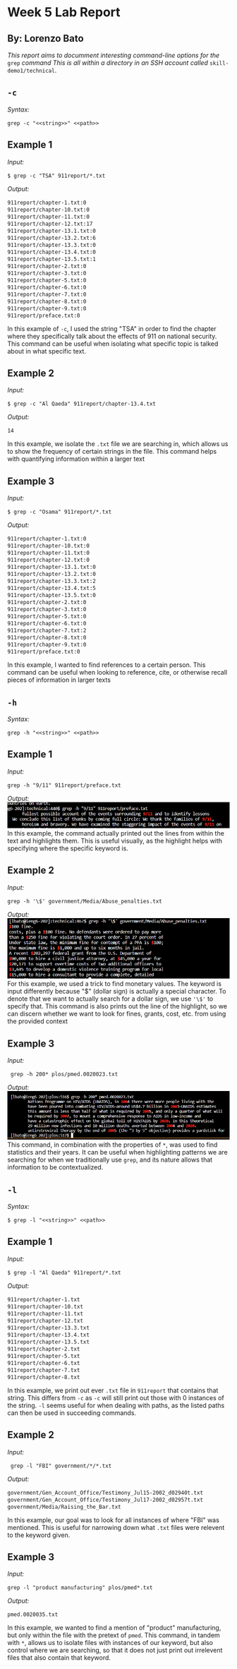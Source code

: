 # **Week 5 Lab Report** #
## By: Lorenzo Bato ##
*This report aims to documment interesting command-line options for the* `grep` *command This is all within a directory in an SSH account called* `skill-demo1/technical`.

## `-c`
*Syntax:*
```
grep -c "<<string>>" <<path>>
```
## Example 1
*Input:*
```
$ grep -c "TSA" 911report/*.txt
```
*Output:*
```
911report/chapter-1.txt:0
911report/chapter-10.txt:0
911report/chapter-11.txt:0
911report/chapter-12.txt:17
911report/chapter-13.1.txt:0
911report/chapter-13.2.txt:6
911report/chapter-13.3.txt:0
911report/chapter-13.4.txt:0
911report/chapter-13.5.txt:1
911report/chapter-2.txt:0
911report/chapter-3.txt:0
911report/chapter-5.txt:0
911report/chapter-6.txt:0
911report/chapter-7.txt:0
911report/chapter-8.txt:0
911report/chapter-9.txt:0
911report/preface.txt:0
```
In this example of `-c`, I used the string "TSA" in order to find the chapter where they specifically talk about the effects of 911 on national security. This command can be useful when isolating what specific topic is talked about in what specific text.
## Example 2
*Input:*
```
$ grep -c "Al Qaeda" 911report/chapter-13.4.txt
```
*Output:*
```
14
```
In this example, we isolate the `.txt` file we are searching in, which allows us to show the frequency of certain strings in the file. This command helps with quantifying information within a larger text
## Example 3
*Input:*
```
$ grep -c "Osama" 911report/*.txt
```
*Output:*
```
911report/chapter-1.txt:0
911report/chapter-10.txt:0
911report/chapter-11.txt:0
911report/chapter-12.txt:0
911report/chapter-13.1.txt:0
911report/chapter-13.2.txt:0
911report/chapter-13.3.txt:2
911report/chapter-13.4.txt:5
911report/chapter-13.5.txt:0
911report/chapter-2.txt:0
911report/chapter-3.txt:0
911report/chapter-5.txt:0
911report/chapter-6.txt:0
911report/chapter-7.txt:2
911report/chapter-8.txt:0
911report/chapter-9.txt:0
911report/preface.txt:0
```
In this example, I wanted to find references to a certain person. This command can be useful when looking to reference, cite, or otherwise recall pieces of information in larger texts

## `-h`
*Syntax:*
```
grep -h "<<string>>" <<path>>
```
## Example 1
*Input:*
```
grep -h "9/11" 911report/preface.txt
```
*Output:*
![Image](grep-h1.png "pic1")
In this example, the command actually printed out the lines from within the text and highlights them. This is useful visually, as the highlight helps with specifying where the specific keyword is.
## Example 2
*Input:*
```
grep -h '\$' government/Media/Abuse_penalties.txt
```
*Output:*
![Image](grep-h2.png "pic2")
For this example, we used a trick to find monetary values. The keyword is input differently because "$" (dollar sign) is actually a special character. To denote that we want to actually search for a dollar sign, we use `'\$'` to specify that. This command is also prints out the line of the highlight, so we can discern whether we want to look for fines, grants, cost, etc. from using the provided context
## Example 3
*Input:*
```
 grep -h 200* plos/pmed.0020023.txt
```
*Output:*
![Image](grep-h3.png "pic3")
This command, in combination with the properties of `*`, was used to find statistics and their years. It can be useful when highlighting patterns we are searching for when we traditionally use `grep`, and its nature allows that information to be contextualized.

## `-l`
*Syntax:*
```
$ grep -l "<<string>>" <<path>>
```
## Example 1
*Input:*
```
$ grep -l "Al Qaeda" 911report/*.txt
```
*Output:*
```
911report/chapter-1.txt
911report/chapter-10.txt
911report/chapter-11.txt
911report/chapter-12.txt
911report/chapter-13.3.txt
911report/chapter-13.4.txt
911report/chapter-13.5.txt
911report/chapter-2.txt
911report/chapter-5.txt
911report/chapter-6.txt
911report/chapter-7.txt
911report/chapter-8.txt
```
In this example, we print out ever `.txt` file in `911report` that contains that string. This differs from `-c` as `-c` will still print out those with 0 instances of the string. `-l` seems useful for when dealing with paths, as the listed paths can then be used in succeeding commands.
## Example 2
*Input:*
```
 grep -l "FBI" government/*/*.txt
```
*Output:*
```
government/Gen_Account_Office/Testimony_Jul15-2002_d02940t.txt
government/Gen_Account_Office/Testimony_Jul17-2002_d02957t.txt
government/Media/Raising_the_Bar.txt
```

In this example, our goal was to look for all instances of where "FBI" was mentioned. This is useful for narrowing down what `.txt` files were relevent to the keyword given.
## Example 3
*Input:*
```
grep -l "product manufacturing" plos/pmed*.txt
```
*Output:*
```
pmed.0020035.txt
```
In this example, we wanted to find a mention of "product" manufacturing, but only within the file with the pretext of `pmed`. This command, in tandem with `*`, allows us to isolate files with instances of our keyword, but also control where we are searching, so that it does not just print out irrelevent files that also contain that keyword.